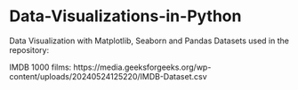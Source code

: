 # Data-Visualizations-in-Python
Data Visualization with Matplotlib, Seaborn and Pandas
Datasets used in the repository:
<p>IMDB 1000 films: https://media.geeksforgeeks.org/wp-content/uploads/20240524125220/IMDB-Dataset.csv </p>

